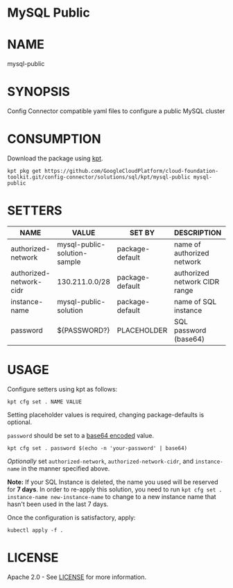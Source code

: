 MySQL Public
==================================================
# NAME
  mysql-public
# SYNOPSIS
  Config Connector compatible yaml files to configure a public MySQL cluster
# CONSUMPTION
  Download the package using [kpt](https://googlecontainertools.github.io/kpt/).
  ```
  kpt pkg get https://github.com/GoogleCloudPlatform/cloud-foundation-toolkit.git/config-connector/solutions/sql/kpt/mysql-public mysql-public
  ```
# SETTERS
|          NAME           |            VALUE             |     SET BY      |          DESCRIPTION          | COUNT |
|-------------------------|------------------------------|-----------------|-------------------------------|-------|
| authorized-network      | mysql-public-solution-sample | package-default | name of authorized network    | 1     |
| authorized-network-cidr | 130.211.0.0/28               | package-default | authorized network CIDR range | 1     |
| instance-name           | mysql-public-solution        | package-default | name of SQL instance          | 3     |
| password                | ${PASSWORD?}                 | PLACEHOLDER     | SQL password (base64)         | 1     |
# USAGE
  Configure setters using kpt as follows:
  ```
  kpt cfg set . NAME VALUE
  ```
  Setting placeholder values is required, changing package-defaults is optional.
  
  `password` should be set to a [base64 encoded](https://kubernetes.io/docs/concepts/configuration/secret/#creating-a-secret-manually) value.
  ```
  kpt cfg set . password $(echo -n 'your-password' | base64)
  ```

  _Optionally_ set `authorized-network`, `authorized-network-cidr`, and `instance-name` in the manner specified above.

  **Note:** If your SQL Instance is deleted, the name you used will be reserved
for **7 days**. In order to re-apply this solution, you need to run
`kpt cfg set . instance-name new-instance-name` to change to a new
instance name that hasn't been used in the last 7 days.
 
  Once the configuration is satisfactory, apply:
  ```
  kubectl apply -f .
  ```
# LICENSE
  Apache 2.0 - See [LICENSE](/LICENSE) for more information.

